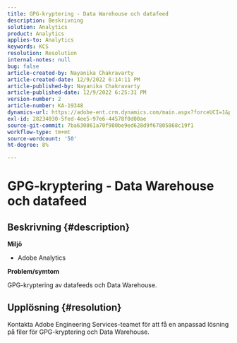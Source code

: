 ```yaml
---
title: GPG-kryptering - Data Warehouse och datafeed
description: Beskrivning
solution: Analytics
product: Analytics
applies-to: Analytics
keywords: KCS
resolution: Resolution
internal-notes: null
bug: false
article-created-by: Nayanika Chakravarty
article-created-date: 12/9/2022 6:14:11 PM
article-published-by: Nayanika Chakravarty
article-published-date: 12/9/2022 6:25:31 PM
version-number: 2
article-number: KA-19348
dynamics-url: https://adobe-ent.crm.dynamics.com/main.aspx?forceUCI=1&pagetype=entityrecord&etn=knowledgearticle&id=9e99a045-ed77-ed11-81aa-6045bd006b3d
exl-id: 28234030-5fed-4ee5-97e6-44578f0d00ae
source-git-commit: 7ba630861a70f980be9ed628d9f67805868c19f1
workflow-type: tm+mt
source-wordcount: '50'
ht-degree: 8%

---
```


# GPG-kryptering - Data Warehouse och datafeed

## Beskrivning {#description}


<b>Miljö</b>

- Adobe Analytics

<b>Problem/symtom</b>

GPG-kryptering av datafeeds och Data Warehouse.


## Upplösning {#resolution}


Kontakta Adobe Engineering Services-teamet för att få en anpassad lösning på filer för GPG-kryptering och Data Warehouse.
